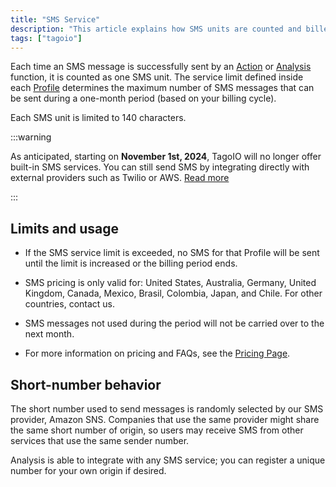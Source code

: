```yaml
---
title: "SMS Service"
description: "This article explains how SMS units are counted and billed in TagoIO, outlines limits and country coverage, and provides important notices about service discontinuation and short-number behavior."
tags: ["tagoio"]
---
```

Each time an SMS message is successfully sent by an [Action](/docs/tagoio/actions/) or [Analysis](/docs/tagoio/analysis/) function, it is counted as one SMS unit. The service limit defined inside each [Profile](../account/profiles) determines the maximum number of SMS messages that can be sent during a one-month period (based on your billing cycle).

Each SMS unit is limited to 140 characters.

:::warning

As anticipated, starting on **November 1st, 2024**, TagoIO will no longer offer built-in SMS services. You can still send SMS by integrating directly with external providers such as Twilio or AWS. [Read more](https://help.tago.io/portal/en/community/topic/tagoio-will-soon-stop-providing-sms-and-emails-services)

:::

## Limits and usage

- If the SMS service limit is exceeded, no SMS for that Profile will be sent until the limit is increased or the billing period ends.

- SMS pricing is only valid for: United States, Australia, Germany, United Kingdom, Canada, Mexico, Brasil, Colombia, Japan, and Chile. For other countries, contact us.
- SMS messages not used during the period will not be carried over to the next month.
- For more information on pricing and FAQs, see the [Pricing Page](https://tago.io/pricing/).

## Short-number behavior
The short number used to send messages is randomly selected by our SMS provider, Amazon SNS. Companies that use the same provider might share the same short number of origin, so users may receive SMS from other services that use the same sender number.

Analysis is able to integrate with any SMS service; you can register a unique number for your own origin if desired.